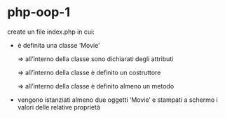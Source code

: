 # php-oop-1


create un file index.php in cui:
- è definita una classe ‘Movie’

   => all’interno della classe sono dichiarati degli attributi

   => all’interno della classe è definito un costruttore

   => all’interno della classe è definito almeno un metodo
   
- vengono istanziati almeno due oggetti ‘Movie’ e stampati a schermo i valori delle relative proprietà
